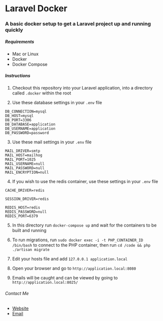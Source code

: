 # Laravel Docker

### A basic docker setup to get a Laravel project up and running quickly

##### Requirements

* Mac or Linux
* Docker
* Docker Compose

##### Instructions

1) Checkout this repository into your Laravel application, into a directory called `.docker` within the root

2) Use these database settings in your `.env` file

```
DB_CONNECTION=mysql
DB_HOST=mysql
DB_PORT=3306
DB_DATABASE=application
DB_USERNAME=application
DB_PASSWORD=password
```

3) Use these mail settings in your `.env` file

```
MAIL_DRIVER=smtp
MAIL_HOST=mailhog
MAIL_PORT=1025
MAIL_USERNAME=null
MAIL_PASSWORD=null
MAIL_ENCRYPTION=null
```

4) If you wish to use the redis container, use these settings in your `.env` file

```
CACHE_DRIVER=redis
```

```
SESSION_DRIVER=redis
```

```
REDIS_HOST=redis
REDIS_PASSWORD=null
REDIS_PORT=6379
```

5) In this directory run `docker-compose up` and wait for the containers to be built and running

6) To run migrations, run `sudo docker exec -i -t PHP_CONTAINER_ID /bin/bash` to connect to the PHP container, then run `cd /code && php ./artisan migrate`

7) Edit your hosts file and add `127.0.0.1 application.local`

8) Open your browser and go to `http://application.local:8080`

9) Emails will be caught and can be viewed by going to `http://application.local:8025/`


###### Contact Me

 * [Website](https://lparkinson.com/)
 * [Email](mailto:mail@lparkinson.com)
